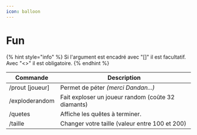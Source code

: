```yaml
---
icon: balloon
---
```


# Fun

{% hint style="info" %}
Si l'argument est encadré avec "\[]" il est facultatif. Avec "<>" il est obligatoire.
{% endhint %}

| Commande         | Description                                        |
| ---------------- | -------------------------------------------------- |
| /prout \[joueur] | Permet de péter _(merci Dandan...)_                |
| /exploderandom   | Fait exploser un joueur random (coûte 32 diamants) |
| /quetes          | Affiche les quêtes à terminer.                     |
| /taille          | Changer votre taille (valeur entre 100 et 200)     |
